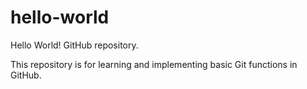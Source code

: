 # hello-world
Hello World! GitHub repository.

This repository is for learning and implementing basic Git functions in GitHub.

